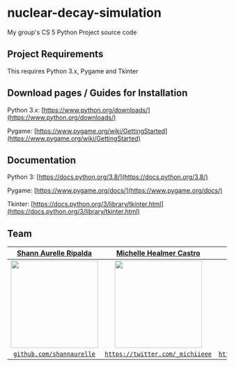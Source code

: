 # nuclear-decay-simulation
My group's CS 5 Python Project source code




## Project Requirements 
This requires Python 3.x, Pygame and Tkinter




## Download pages / Guides for Installation


Python 3.x: [https://www.python.org/downloads/](https://www.python.org/downloads/)

Pygame: [https://www.pygame.org/wiki/GettingStarted](https://www.pygame.org/wiki/GettingStarted)




## Documentation


Python 3: [https://docs.python.org/3.8/](https://docs.python.org/3.8/)

Pygame: [https://www.pygame.org/docs/](https://www.pygame.org/docs/)

Tkinter: [https://docs.python.org/3/library/tkinter.html](https://docs.python.org/3/library/tkinter.html)




## Team


| <a href="https://github.com/shannaurelle" target="_blank">**Shann Aurelle Ripalda**</a> | <a href="https://twitter.com/_michiieee" target="_blank">**Michelle Healmer Castro**</a> | <a href="https://www.facebook.com/infiltrative/" target="_blank">**Natalie Shayne Macababbad**</a> |
| :---: | :---: | :---: | 
| [<img src="https://unavatar.now.sh/github/shannaurelle" width="200" height="200">](https://github.com/shannaurelle)| [ <img src="https://unavatar.now.sh/twitter/_michiieee" width="200" height="200">](https://twitter.com/_michiieee) | [ <img src="https://scontent.fceb1-1.fna.fbcdn.net/v/t1.0-9/118119787_3224726954308986_7089723394064069049_o.jpg?_nc_cat=100&_nc_sid=09cbfe&_nc_eui2=AeEN0tRtRxvr3Eyxq92vw0l6qYehlm6Cpt-ph6GWboKm30TBnNdhUD5uvh8nT4_Q1wM2j7jzA1jCdmOuq8Ih-1rg&_nc_ohc=V2wdb6w4zfgAX8zuNqn&_nc_ht=scontent.fceb1-1.fna&oh=2250f98f6744256d84a24c5669ef0a9a&oe=5F818D19" width="200" height="200">](https://www.facebook.com/infiltrative/) | 
| <a href="https://github.com/shannaurelle" target="_blank">`github.com/shannaurelle`</a> | <a href="twitter.com/_michiieee" target="_blank">`https://twitter.com/_michiieee`</a> | <a href="https://www.facebook.com/infiltrative/" target="_blank">`https://www.facebook.com/infiltrative/`</a> |



